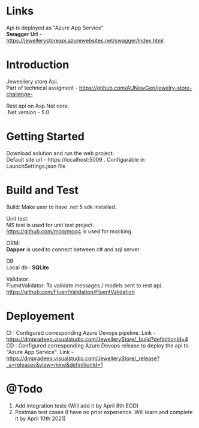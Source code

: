 # Links
Api is deployed as "Azure App Service"  
**Swagger Url** - https://jewellerystoreapi.azurewebsites.net/swagger/index.html  

# Introduction 
Jeweellery store Api.  
Part of technical assigment - https://github.com/AUNewGen/jewelry-store-challenge-  

Rest api on Asp.Net core.  
.Net version - 5.0  

# Getting Started
Download solution and run the web project.  
Default site url - https://localhost:5009 . Configurable in LaunchSettings.json file  

# Build and Test
Build: Make user to have .net 5 sdk installed.  

Unit test:  
MS test is used for unit test project.  
https://github.com/moq/moq4 is used for mocking.  

ORM:  
**Dapper** is used to connect between c# and sql server  

DB  
Local db : **SQLite**  

Validator:  
FluentValidator: To validate messages / models sent to rest api.  
https://github.com/FluentValidation/FluentValidation  

# Deployement
CI : Configured corresponding Azure Devops pipeline. Link - https://dmpradeep.visualstudio.com/JewelleryStore/_build?definitionId=4  
CD : Configured corresponding Azure Devops release to deploy the api to "Azure App Service". Link - https://dmpradeep.visualstudio.com/JewelleryStore/_release?_a=releases&view=mine&definitionId=1  

# @Todo  
1. Add integration tests (Will add it by April 8th EOD)
2. Postman test cases (I have no prior experience. Will learn and complete it by April 10th 2021)
